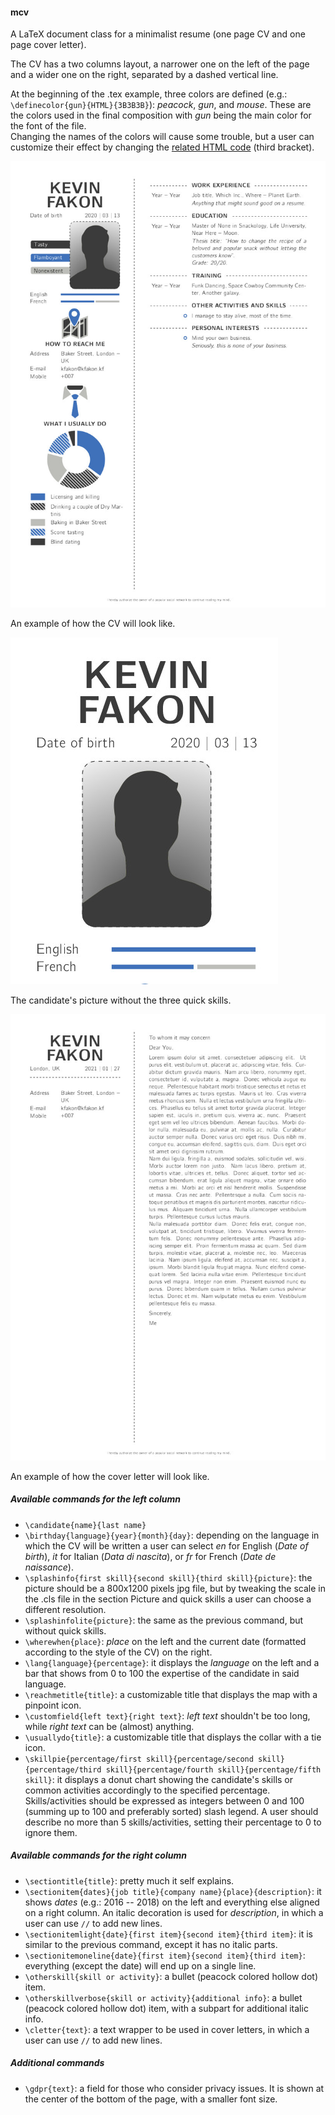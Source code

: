 #### mcv

A LaTeX document class for a minimalist resume (one page CV and one page cover letter).

The CV has a two columns layout, a narrower one on the left of the page and a wider one on the right, separated by a dashed vertical line.

At the beginning of the .tex example, three colors are defined (e.g.: ```\definecolor{gun}{HTML}{3B3B3B}```): *peacock*, *gun*, and *mouse*. These are the colors used in the final composition with *gun* being the main color for the font of the file.  
Changing the names of the colors will cause some trouble, but a user can customize their effect by changing the [related HTML code](https://www.w3schools.com/colors/colors_picker.asp) (third bracket).

![mcv example](/images/mcv.jpg)

An example of how the CV will look like.

![candidate without skills](/images/NoQualities.jpg)

The candidate's picture without the three quick skills.

![mcv cover letter example](/images/mcv-coverletter.jpg)

An example of how the cover letter will look like.

##### Available commands for the left column

- ```\candidate{name}{last name}```
- ```\birthday{language}{year}{month}{day}```: depending on the language in which the CV will be written a user can select *en* for English (*Date of birth*), *it* for Italian (*Data di nascita*), or *fr* for French (*Date de naissance*).
- ```\splashinfo{first skill}{second skill}{third skill}{picture}```: the picture should be a 800x1200 pixels jpg file, but by tweaking the scale in the .cls file in the section Picture and quick skills a user can choose a different resolution.
- ```\splashinfolite{picture}```: the same as the previous command, but without quick skills.
- ```\wherewhen{place}```: *place* on the left and the current date (formatted according to the style of the CV) on the right.
- ```\lang{language}{percentage}```: it displays the *language* on the left and a bar that shows from 0 to 100 the expertise of the candidate in said language.
- ```\reachmetitle{title}```: a customizable title that displays the map with a pinpoint icon.
- ```\customfield{left text}{right text}```: *left text* shouldn't be too long, while *right text* can be (almost) anything.
- ```\usuallydo{title}```: a customizable title that displays the collar with a tie icon.
- ```\skillpie{percentage/first skill}{percentage/second skill}{percentage/third skill}{percentage/fourth skill}{percentage/fifth skill}```: it displays a donut chart showing the candidate's skills or common activities accordingly to the specified percentage. Skills/activities should be expressed as integers between 0 and 100 (summing up to 100 and preferably sorted) slash legend. A user should describe no more than 5 skills/activities, setting their percentage to 0 to ignore them.

##### Available commands for the right column

- ```\sectiontitle{title}```: pretty much it self explains.
- ```\sectionitem{dates}{job title}{company name}{place}{description}```: it shows *dates* (e.g.: 2016 -- 2018) on the left and everything else aligned on a right column. An italic decoration is used for *description*, in which a user can use ```//``` to add new lines.
- ```\sectionitemlight{date}{first item}{second item}{third item}```: it is similar to the previous command, except it has no italic parts.
- ```\sectionitemoneline{date}{first item}{second item}{third item}```: everything (except the date) will end up on a single line.
- ```\otherskill{skill or activity}```: a bullet (peacock colored hollow dot) item.
- ```\otherskillverbose{skill or activity}{additional info}```: a bullet (peacock colored hollow dot) item, with a subpart for additional italic info.
- ```\cletter{text}```: a text wrapper to be used in cover letters, in which a user can use ```//``` to add new lines.

##### Additional commands
- ```\gdpr{text}```: a field for those who consider privacy issues. It is shown at the center of the bottom of the page, with a smaller font size.
